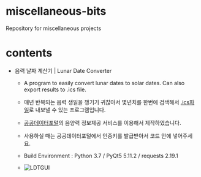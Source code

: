 # miscellaneous-bits
Repository for miscellaneous projects

# contents
- 음력 날짜 계산기 | Lunar Date Converter
  - A program to easily convert lunar dates to solar dates. Can also export results to .ics file.
  - 매년 반복되는 음력 생일을 챙기기 귀찮아서 몇년치를 한번에 검색해서 [.ics파일](https://en.wikipedia.org/wiki/ICalendar)로 내보낼 수 있는 프로그램입니다. 
  - [공공데이터포털](https://data.go.kr)의 음양력 정보제공 서비스를 이용해서 제작하였습니다. 
  - 사용하실 때는 공공데이터포털에서 인증키를 발급받아서 코드 안에 넣어주세요. 
  - Build Environment : Python 3.7 / PyQt5 5.11.2 / requests 2.19.1
  
  - ![LDTGUI](https://raw.githubusercontent.com/jeongm/miscellaneous-bits/master/lunar_date_converter/lunar_date_converter.png)
